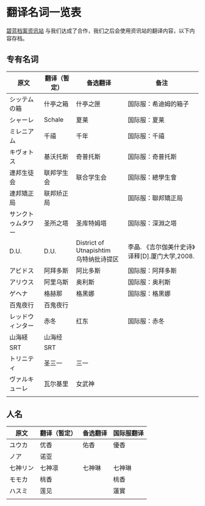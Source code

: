 # 翻译名词一览表

[碧蓝档案资讯站](https://space.bilibili.com/37507923) 与我们达成了合作，我们之后会使用资讯站的翻译内容，以下内容存档。

## 专有名词

| 原文               | 翻译（暂定） | 备选翻译                                   | 备注                                           |
| ------------------ | ------------ | ------------------------------------------ | ---------------------------------------------- |
| シッテムの箱       | 什亭之箱     | 什亭之匣                                   | 国际服：希迪姆的箱子                           |
| シャーレ           | Schale       | 夏莱                                       | 国际服：夏莱                                   |
| ミレニアム         | 千禧         | 千年                                       | 国际服：千禧                                   |
| キヴォトス         | 基沃托斯     | 奇普托斯                                   | 国际服：奇普托斯                               |
| 連邦生徒会         | 联邦学生会   | 联合学生会                                 | 国际服：總學生會                               |
| 連邦矯正局         | 联邦矫正局   |                                            | 国际服：聯邦矯正局                             |
| サンクトゥムタワー | 圣所之塔   | 圣库特姆塔                                 | 国际服：深淵之塔                               |
| D.U.               | D.U.         | District of Utnapishtim<br/>乌特纳批诗提区 | 李晶. 《吉尔伽美什史诗》译释[D].厦门大学,2008. |
| アビドス           | 阿拜多斯     | 阿比多斯                                   | 国际服：阿拜多斯                               |
| アリウス           | 阿里乌斯     | 奥利斯                                     | 国际服：奥利斯                                 |
| ゲヘナ             | 格赫那       | 格黑娜                                     | 国际服：格黑娜                                 |
| 百鬼夜行           | 百鬼夜行     |                                            |                                                |
| レッドウィンター   | 赤冬         | 红东                                       | 国际服：赤冬                                   |
| 山海経             | 山海经       |                                            |                                                |
| SRT                | SRT          |                                            |                                                |
| トリニティ         | 圣三一       | 三一                                       |                                                |
| ヴァルキューレ     | 瓦尔基里     | 女武神                                     |                                                |
|                    |              |                                            |                                                |

## 人名

| 原文     | 翻译（暂定） | 备选翻译 | 国际服翻译 |
| -------- | ------------ | -------- | ---------- |
| ユウカ   | 优香         | 佑香     | 優香       |
| ノア     | 诺亚         |          |            |
| 七神リン | 七神凛       | 七神琳   | 七神琳     |
| モモカ   | 桃香         |          | 桃香       |
| ハスミ   | 莲见         |          | 蓮實       |
|          |              |          |            |
